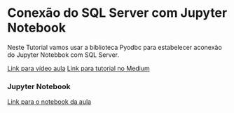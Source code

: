 # Conexão do SQL Server com Jupyter Notebook

Neste Tutorial vamos usar a biblioteca Pyodbc para estabelecer aconexão do Jupyter Notebbok com
SQL Server.

[Link para vídeo aula](https://youtu.be/iW4UDgHoNtc)
[Link para tutorial no Medium]()

### Jupyter Notebook
[Link para o notebook da aula](https://github.com/dev-daniel-amorim/PyODBC-Integracao_python_SQL-Server/blob/main/SQL%20%2B%20Pyodbc%20%2B%20Jupyter.ipynb)


 
